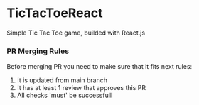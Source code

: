# TicTacToeReact

Simple Tic Tac Toe game, builded with React.js

### PR Merging Rules

Before merging PR you need to make sure that it fits next rules:

1. It is updated from main branch
2. It has at least 1 review that approves this PR
3. All checks 'must' be successfull
